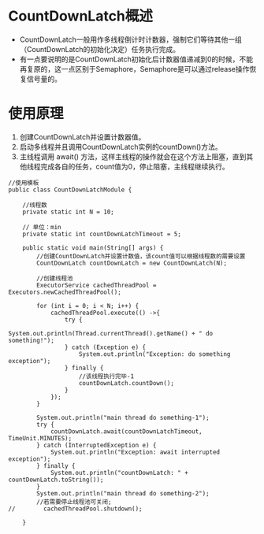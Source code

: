 # CountDownLatch概述
- CountDownLatch一般用作多线程倒计时计数器，强制它们等待其他一组（CountDownLatch的初始化决定）任务执行完成。
- 有一点要说明的是CountDownLatch初始化后计数器值递减到0的时候，不能再复原的，这一点区别于Semaphore，Semaphore是可以通过release操作恢复信号量的。

# 使用原理
1. 创建CountDownLatch并设置计数器值。
2. 启动多线程并且调用CountDownLatch实例的countDown()方法。
3. 主线程调用 await() 方法，这样主线程的操作就会在这个方法上阻塞，直到其他线程完成各自的任务，count值为0，停止阻塞，主线程继续执行。

```
//使用模板
public class CountDownLatchModule {

    //线程数
    private static int N = 10;

    // 单位：min
    private static int countDownLatchTimeout = 5;

    public static void main(String[] args) {
        //创建CountDownLatch并设置计数值，该count值可以根据线程数的需要设置
        CountDownLatch countDownLatch = new CountDownLatch(N);

		//创建线程池
        ExecutorService cachedThreadPool = Executors.newCachedThreadPool();

        for (int i = 0; i < N; i++) {
            cachedThreadPool.execute(() ->{
                try {
                    System.out.println(Thread.currentThread().getName() + " do something!");
                } catch (Exception e) {
                    System.out.println("Exception: do something exception");
                } finally {
                    //该线程执行完毕-1
                    countDownLatch.countDown();
                }
            });
        }

        System.out.println("main thread do something-1");
        try {
            countDownLatch.await(countDownLatchTimeout, TimeUnit.MINUTES);
        } catch (InterruptedException e) {
            System.out.println("Exception: await interrupted exception");
        } finally {
            System.out.println("countDownLatch: " + countDownLatch.toString());
        }
        System.out.println("main thread do something-2");
        //若需要停止线程池可关闭;
//        cachedThreadPool.shutdown();

    }
```